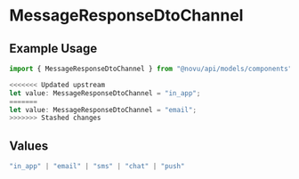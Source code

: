 # MessageResponseDtoChannel

## Example Usage

```typescript
import { MessageResponseDtoChannel } from "@novu/api/models/components";

<<<<<<< Updated upstream
let value: MessageResponseDtoChannel = "in_app";
=======
let value: MessageResponseDtoChannel = "email";
>>>>>>> Stashed changes
```

## Values

```typescript
"in_app" | "email" | "sms" | "chat" | "push"
```